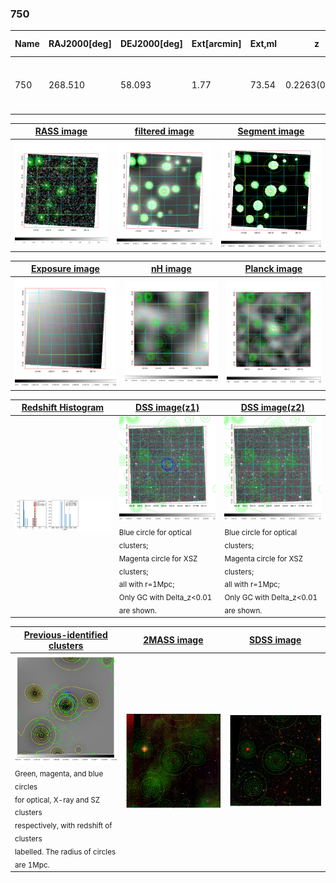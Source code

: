 <div STYLE="page-break-after: always;"></div>

### 750

|Name|RAJ2000[deg]|DEJ2000[deg] |Ext[arcmin]| Ext,ml | z | z_src| C|GC(XSZ,Delta_z<0.01)| GC(OPT,Delta_z<0.01)|GC| R_sig[arcmin] | R500[arcmin] | R500[Mpc]| CRsig[c/s] | CR500[c/s] |L500[1E44 erg/s]|F500[1E-12 erg/s/cm^2]| M500[1E14 Msun]|Tx[keV]|Cnt_sig|Beta|Rc[arcmin]|Comment|Alias|
|---|---|---|---|---|---|------|---|--------|---------|----------|---|---|---|---|---|---|---|---|---|---|---|---|---|---|
|750| 268.510| 58.093| 1.77| 73.54| 0.2263(0.000)| z_xsz| B| MCXC, Tar| A, N, W| A, C, MCXC, N, PSZ2, Tar, W| 7.338| 4.481| 0.976| 0.073(0.012)| 0.069(0.012)| 1.988(0.176)| 1.311(0.116)| 3.32(0.14)| 4.83(0.13)| 210.3| 0.927(-0.086+0.052)| 3.736(-0.450+0.325)| -| k167|

|[RASS image](../image/750/750_img.pdf)|[filtered image](../image/750/750_fil.pdf)|[Segment image](../image/750/750_seg.pdf)|
|-------------------|--------------------|-------------------|
| <img src="../image/750/750_img.png" width="300">  | <img src="../image/750/750_fil.png" width="300">   | <img src="../image/750/750_seg.png" width="300">  |

|[Exposure image](../image/750/750_mex.pdf)| [nH image](../image/750/750_nh.pdf)| [Planck image](../image/750/750_p.pdf)|
|-------------------|--------------------|-------------------|
|<img src="../image/750/750_mex.png" width="300">   | <img src="../image/750/750_nh.png" width="300">    | <img src="../image/750/750_p.png" width="300"> |

|[Redshift Histogram](../image/750/750_zg.pdf) | [DSS image(z1)](../image/750/750_dss_z1.pdf)      |  [DSS image(z2)](../image/750/750_dss_z2.pdf)    |
|-------------------|--------------------|-------------------|
|<img src="../image/750/750_zg.png" width="300"> |<img src="../image/750/750_dss_z1.png" width="300"> <sub><br>Blue circle for optical clusters; <br>Magenta circle for XSZ clusters; <br>all with r=1Mpc; <br>Only GC with Delta_z<0.01 are shown. </sub>| <img src="../image/750/750_dss_z2.png" width="300"><sub><br>Blue circle for optical clusters; <br>Magenta circle for XSZ clusters; <br>all with r=1Mpc; <br>Only GC with Delta_z<0.01 are shown. </sub> |

|[Previous-identified clusters](../image/750/750_gc.pdf) | [2MASS image](../image/750/750_2mass.pdf)      |[SDSS image](../image/750/750_sdss.pdf)   |
|-------------------|-------------------|-------------------|
|<img src=../image/750/750_gc.png width="300"> <br><sub>Green, magenta, and blue circles <br>for optical, X-ray and SZ clusters <br>respectively, with redshift of clusters <br>labelled. The radius of circles <br>are 1Mpc.</sub>|<img src="../image/750/750_2mass.png" width="300">  | <img src="../image/750/750_sdss.png" width="300">  |




